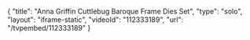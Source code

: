 {
    "title": "Anna Griffin Cuttlebug Baroque Frame Dies Set",
    "type": "solo",
    "layout": "iframe-static",
    "videoId": "112333189",
    "url": "\/tvpembed\/112333189"
}